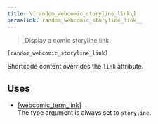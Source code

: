```yaml
---
title: \[random_webcomic_storyline_link\]
permalink: random_webcomic_storyline_link__
---
```


> Display a comic storyline link.

```php
[random_webcomic_storyline_link]
```

Shortcode content overrides the `link` attribute.

## Uses
- [[webcomic_term_link]](webcomic_term_link__)  
The type argument is always set to `storyline`.
